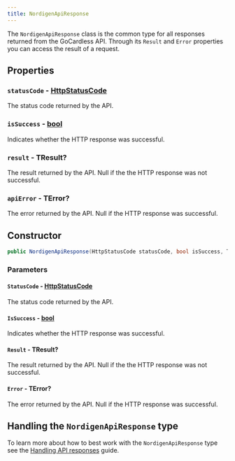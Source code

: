 ```yaml
---
title: NordigenApiResponse
---
```


The `NordigenApiResponse` class is the common type for all responses returned from the GoCardless API. Through its `Result` and `Error` properties you can access the result of a request.

## Properties

### `statusCode` - [HttpStatusCode](https://learn.microsoft.com/en-us/dotnet/api/system.net.httpstatuscode)

The status code returned by the API.

### `isSuccess` - [bool](https://learn.microsoft.com/en-us/dotnet/csharp/language-reference/builtin-types/bool)

Indicates whether the HTTP response was successful.

### `result` - TResult?

The result returned by the API. Null if the the HTTP response was not successful.

### `apiError` - TError?

The error returned by the API. Null if the HTTP response was successful.

## Constructor

```csharp
public NordigenApiResponse(HttpStatusCode statusCode, bool isSuccess, TResult? result, TError? apiError)
```

### Parameters

#### `StatusCode` - [HttpStatusCode](https://learn.microsoft.com/en-us/dotnet/api/system.net.httpstatuscode)

The status code returned by the API.

#### `IsSuccess` - [bool](https://learn.microsoft.com/en-us/dotnet/csharp/language-reference/builtin-types/bool)

Indicates whether the HTTP response was successful.

#### `Result` - TResult?

The result returned by the API. Null if the the HTTP response was not successful.

#### `Error` - TError?

The error returned by the API. Null if the HTTP response was successful.

## Handling the `NordigenApiResponse` type

To learn more about how to best work with the `NordigenApiResponse` type see the [Handling API responses](/docs/handling-api-responses) guide.
